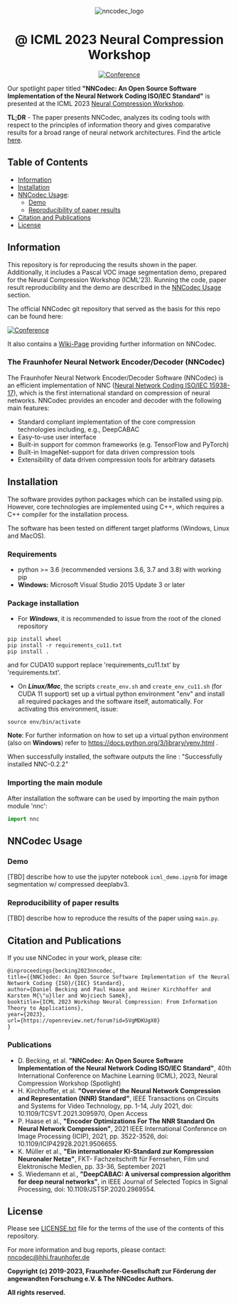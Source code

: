<div align="center">

![nncodec_logo](https://github.com/d-becking/nncodec-icml-2023-demo/assets/56083075/f310c92e-537e-4960-b223-7ec51c9accc3)

# @ ICML 2023 Neural Compression Workshop

[![Conference](https://img.shields.io/badge/ICML-Paper-blue)](https://openreview.net/forum?id=5VgMDKUgX0)

</div>

Our spotlight paper titled **"NNCodec: An Open Source Software Implementation of the Neural Network Coding 
ISO/IEC Standard"** is presented at the ICML 2023 [Neural Compression Workshop](https://neuralcompression.github.io/workshop23).


**TL;DR** -  The paper presents NNCodec, analyzes its coding tools with respect to the principles of information theory 
and gives comparative results for a broad range of neural network architectures. Find the article [here](https://openreview.net/forum?id=5VgMDKUgX0).

## Table of Contents
- [Information](#information)
- [Installation](#installation)
- [NNCodec Usage](#nncodec-usage):
  * [Demo](#demo)
  * [Reproducibility of paper results](#reproducibility-of-paper-results)
- [Citation and Publications](#citation-and-publications)
- [License](#license)

## Information

This repository is for reproducing the results shown in the paper. Additionally, it includes a Pascal VOC image 
segmentation demo, prepared for the Neural Compression Workshop (ICML'23). Running the code, paper result reproducibility 
and the demo are described in the [NNCodec Usage](#nncodec-usage) section.

The official NNCodec git repository that served as the basis for this repo can be found here:

[![Conference](https://img.shields.io/badge/fraunhoferhhi-nncodec-green)](https://github.com/fraunhoferhhi/nncodec)

It also contains a [Wiki-Page](https://github.com/fraunhoferhhi/nncodec/wiki) providing further information on NNCodec.

### The Fraunhofer Neural Network Encoder/Decoder (NNCodec)
The Fraunhofer Neural Network Encoder/Decoder Software (NNCodec) is an efficient implementation of NNC ([Neural Network Coding ISO/IEC 15938-17](https://www.iso.org/standard/78480.html)), which is the first international standard on compression of neural networks.
NNCodec provides an encoder and decoder with the following main features:
- Standard compliant implementation of the core compression technologies including, e.g., DeepCABAC
- Easy-to-use user interface
- Built-in support for common frameworks (e.g. TensorFlow and PyTorch)
- Built-in ImageNet-support for data driven compression tools
- Extensibility of data driven compression tools for arbitrary datasets

## Installation

The software provides python packages which can be installed using pip. However, core technologies are implemented using C++, which requires a C++ compiler for the installation process.

The software has been tested on different target platforms (Windows, Linux and MacOS).

### Requirements

- python >= 3.6 (recommended versions 3.6, 3.7 and 3.8) with working pip
- **Windows:** Microsoft Visual Studio 2015 Update 3 or later

### Package installation

- For **_Windows_**, it is recommended to issue from the root of the cloned repository

```
pip install wheel
pip install -r requirements_cu11.txt
pip install .
```

and for CUDA10 support replace 'requirements_cu11.txt' by 'requirements.txt'.

- On **_Linux/Mac_**, the scripts `create_env.sh` and `create_env_cu11.sh` (for CUDA 11 support) set up a virtual python environment "env" and install all required packages and the software itself, automatically. For activating this environment, issue:

```
source env/bin/activate
```

**Note**: For further information on how to set up a virtual python environment (also on **Windows**) refer to https://docs.python.org/3/library/venv.html .

When successfully installed, the software outputs the line : "Successfully installed NNC-0.2.2"

### Importing the main module

After installation the software can be used by importing the main python module 'nnc':
```python
import nnc
```

## NNCodec Usage
### Demo

[TBD] describe how to use the jupyter notebook `icml_demo.ipynb` for image segmentation w/ compressed deeplabv3.

### Reproducibility of paper results

[TBD] describe how to reproduce the results of the paper using `main.py`.




## Citation and Publications
If you use NNCodec in your work, please cite:
```
@inproceedings{becking2023nncodec,
title={{NNC}odec: An Open Source Software Implementation of the Neural Network Coding {ISO}/{IEC} Standard},
author={Daniel Becking and Paul Haase and Heiner Kirchhoffer and Karsten M{\"u}ller and Wojciech Samek},
booktitle={ICML 2023 Workshop Neural Compression: From Information Theory to Applications},
year={2023},
url={https://openreview.net/forum?id=5VgMDKUgX0}
}
```
### Publications
- D. Becking, et al. **"NNCodec: An Open Source Software Implementation of the Neural Network Coding ISO/IEC Standard"**, 40th International Conference on Machine Learning (ICML), 2023, Neural Compression Workshop (Spotlight)
- H. Kirchhoffer, et al. **"Overview of the Neural Network Compression and Representation (NNR) Standard"**, IEEE Transactions on Circuits and Systems for Video Technology, pp. 1-14, July 2021, doi: 10.1109/TCSVT.2021.3095970, Open Access
- P. Haase et al., **"Encoder Optimizations For The NNR Standard On Neural Network Compression"**, 2021 IEEE International Conference on Image Processing (ICIP), 2021, pp. 3522-3526, doi: 10.1109/ICIP42928.2021.9506655.
- K. Müller et al., **"Ein internationaler KI-Standard zur Kompression Neuronaler Netze"**, FKT- Fachzeitschrift für Fernsehen, Film und Elektronische Medien, pp. 33-36, September 2021
- S. Wiedemann et al., **"DeepCABAC: A universal compression algorithm for deep neural networks"**, in IEEE Journal of Selected Topics in Signal Processing, doi: 10.1109/JSTSP.2020.2969554.

## License

Please see [LICENSE.txt](./LICENSE.txt) file for the terms of the use of the contents of this repository.

For more information and bug reports, please contact: nncodec@hhi.fraunhofer.de

**Copyright (c) 2019-2023, Fraunhofer-Gesellschaft zur Förderung der angewandten Forschung e.V. & The NNCodec Authors.**

**All rights reserved.**
